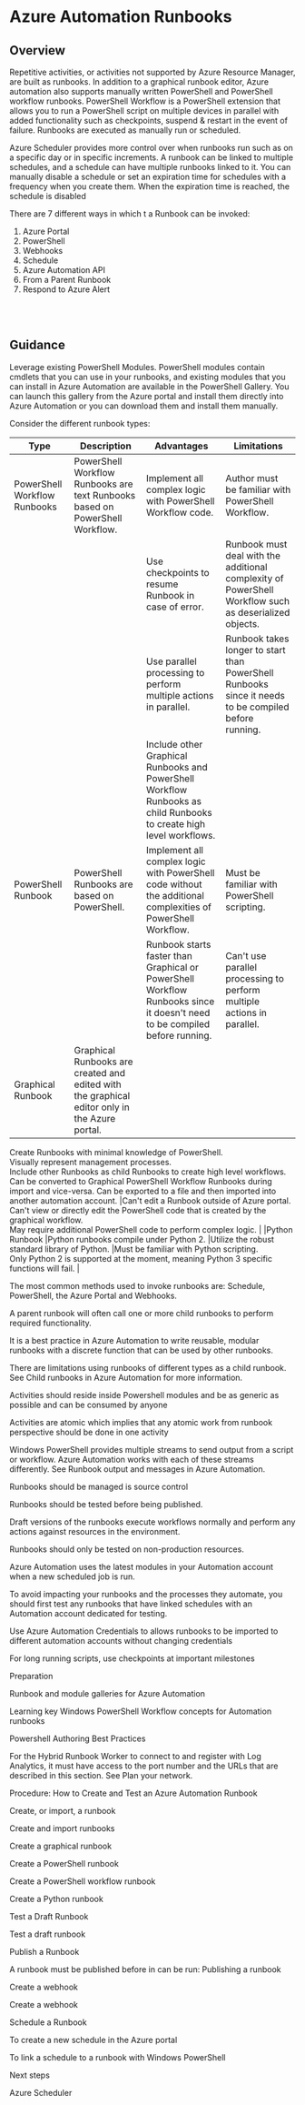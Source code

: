 # Azure Automation Runbooks


## Overview 
Repetitive activities, or activities not supported by Azure Resource Manager,  are built as runbooks.  In addition to a graphical runbook editor, Azure automation also supports manually written PowerShell and PowerShell workflow runbooks. PowerShell Workflow is a PowerShell extension that allows you to run a PowerShell script on multiple devices in parallel with added functionality such as checkpoints, suspend & restart in the event of failure.  Runbooks are executed as  manually run or scheduled. 

Azure Scheduler provides more control over when runbooks run such as on a specific day or in  specific increments. A runbook can be linked to multiple schedules, and a schedule can have multiple runbooks linked to it. You can manually disable a schedule or set an expiration time for schedules with a frequency when you create them. When the expiration time is reached, the schedule is disabled 

There are 7 different ways in which t a Runbook can be invoked: 

1. Azure Portal 
2. PowerShell 
3. Webhooks 
4. Schedule 
5. Azure Automation API 
6. From a Parent Runbook 
7. Respond to Azure Alert 
<br />
<br />


## Guidance 
Leverage existing PowerShell Modules. PowerShell modules contain cmdlets that you can use in your runbooks, and existing modules that you can install in Azure Automation are available in the PowerShell Gallery. You can launch this gallery from the Azure portal and install them directly into Azure Automation or you can download them and install them manually.  

Consider the different runbook types: 

|**Type** | **Description** | **Advantages** |**Limitations** | 
| -------------| -------------| -------------| -------------|
| PowerShell Workflow Runbooks |PowerShell Workflow Runbooks are text Runbooks based on PowerShell Workflow. |Implement all complex logic with PowerShell Workflow code.|Author must be familiar with PowerShell Workflow.
|||Use checkpoints to resume Runbook in case of error. |Runbook must deal with the additional complexity of PowerShell Workflow such as deserialized objects.
|||Use parallel processing to perform multiple actions in parallel.|Runbook takes longer to start than PowerShell Runbooks since it needs to be compiled before running. 
|||Include other Graphical Runbooks and PowerShell Workflow Runbooks as child Runbooks to create high level workflows. 
| PowerShell Runbook |PowerShell Runbooks are based on PowerShell. |Implement all complex logic with PowerShell code without the additional complexities of PowerShell Workflow. |Must be familiar with PowerShell scripting.|
|||Runbook starts faster than Graphical or PowerShell Workflow Runbooks since it doesn't need to be compiled before running. | Can't use parallel processing to perform multiple actions in parallel.||| Can't use checkpoints to resume Runbook in case of error. |
|Graphical Runbook |Graphical Runbooks are created and edited with the graphical editor only in the Azure portal. |
Create Runbooks with minimal knowledge of PowerShell.  
Visually represent management processes.  
Include other Runbooks as child Runbooks to create high level workflows.  
Can be converted to Graphical PowerShell Workflow Runbooks during import and vice-versa. Can be exported to a file and then imported into another automation account. |Can't edit a Runbook outside of Azure portal.  
Can't view or directly edit the PowerShell code that is created by the graphical workflow.  
May require additional PowerShell code to perform complex logic. |
|Python Runbook |Python runbooks compile under Python 2. |Utilize the robust standard library of Python. |Must be familiar with Python scripting.  
Only Python 2 is supported at the moment, meaning Python 3 specific functions will fail. |
 


 

The most common methods used to invoke runbooks are:  Schedule, PowerShell, the Azure Portal and Webhooks. 


A parent runbook will often call one or more child runbooks to perform required functionality.  

It is a best practice in Azure Automation to write reusable, modular runbooks with a discrete function that can be used by other runbooks. 


There are limitations using runbooks of different types as a child runbook. See Child runbooks in Azure Automation for more information. 




 

Activities should reside inside Powershell modules and be as generic as possible and can be consumed by anyone  


Activities are atomic which implies that any atomic work from runbook perspective should be done in one activity  


Windows PowerShell provides multiple streams to send output from a script or workflow. Azure Automation works with each of these streams differently. See Runbook output and messages in Azure Automation. 


Runbooks should be managed is source control 


Runbooks should be tested before being published.  

Draft versions of  the runbooks execute workflows normally and perform any actions against resources in the environment. 


Runbooks should only be tested on non-production resources. 


Azure Automation uses the latest modules in your Automation account when a new scheduled job is run.  


To avoid impacting your runbooks and the processes they automate, you should first test any runbooks that have linked schedules with an Automation account dedicated for testing.  



Use Azure Automation Credentials to allows runbooks to be imported to different automation accounts without changing credentials 


For long running scripts, use checkpoints at important milestones 



 


 


 


Preparation 


  

Runbook and module galleries for Azure Automation 


Learning key Windows PowerShell Workflow concepts for Automation runbooks 


Powershell Authoring Best Practices 



 


For the Hybrid Runbook Worker to connect to and register with Log Analytics, it must have access to the port number and the URLs that are described in this section. See Plan your network. 


 


 


 


Procedure:  How to Create and Test an Azure Automation Runbook 


 

Create, or import, a runbook 

Create and import runbooks  


Create a graphical runbook  


Create a PowerShell runbook  


Create a PowerShell workflow runbook  


Create a Python runbook 



 


Test a Draft Runbook 

Test a draft runbook 



 


Publish a Runbook 

A runbook must be published before in can be run: Publishing a runbook 



 


Create a webhook 

Create a webhook 



 


Schedule a Runbook 

To create a new schedule in the Azure portal 


To link a schedule to a runbook with Windows PowerShell 




 


 


Next steps 

Azure Scheduler 



 
